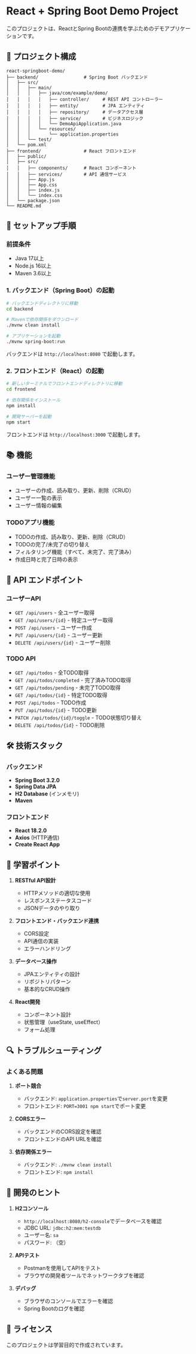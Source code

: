 # React + Spring Boot Demo Project

このプロジェクトは、ReactとSpring Bootの連携を学ぶためのデモアプリケーションです。

## 📁 プロジェクト構成

```
react-springboot-demo/
├── backend/                 # Spring Boot バックエンド
│   ├── src/
│   │   ├── main/
│   │   │   ├── java/com/example/demo/
│   │   │   │   ├── controller/     # REST API コントローラー
│   │   │   │   ├── entity/         # JPA エンティティ
│   │   │   │   ├── repository/     # データアクセス層
│   │   │   │   ├── service/        # ビジネスロジック
│   │   │   │   └── DemoApiApplication.java
│   │   │   └── resources/
│   │   │       └── application.properties
│   │   └── test/
│   └── pom.xml
├── frontend/                # React フロントエンド
│   ├── public/
│   ├── src/
│   │   ├── components/      # React コンポーネント
│   │   ├── services/        # API 通信サービス
│   │   ├── App.js
│   │   ├── App.css
│   │   ├── index.js
│   │   └── index.css
│   └── package.json
└── README.md
```

## 🚀 セットアップ手順

### 前提条件
- Java 17以上
- Node.js 16以上
- Maven 3.6以上

### 1. バックエンド（Spring Boot）の起動

```bash
# バックエンドディレクトリに移動
cd backend

# Mavenで依存関係をダウンロード
./mvnw clean install

# アプリケーションを起動
./mvnw spring-boot:run
```

バックエンドは `http://localhost:8080` で起動します。

### 2. フロントエンド（React）の起動

```bash
# 新しいターミナルでフロントエンドディレクトリに移動
cd frontend

# 依存関係をインストール
npm install

# 開発サーバーを起動
npm start
```

フロントエンドは `http://localhost:3000` で起動します。

## 📚 機能

### ユーザー管理機能
- ユーザーの作成、読み取り、更新、削除（CRUD）
- ユーザー一覧の表示
- ユーザー情報の編集

### TODOアプリ機能
- TODOの作成、読み取り、更新、削除（CRUD）
- TODOの完了/未完了の切り替え
- フィルタリング機能（すべて、未完了、完了済み）
- 作成日時と完了日時の表示

## 🔧 API エンドポイント

### ユーザーAPI
- `GET /api/users` - 全ユーザー取得
- `GET /api/users/{id}` - 特定ユーザー取得
- `POST /api/users` - ユーザー作成
- `PUT /api/users/{id}` - ユーザー更新
- `DELETE /api/users/{id}` - ユーザー削除

### TODO API
- `GET /api/todos` - 全TODO取得
- `GET /api/todos/completed` - 完了済みTODO取得
- `GET /api/todos/pending` - 未完了TODO取得
- `GET /api/todos/{id}` - 特定TODO取得
- `POST /api/todos` - TODO作成
- `PUT /api/todos/{id}` - TODO更新
- `PATCH /api/todos/{id}/toggle` - TODO状態切り替え
- `DELETE /api/todos/{id}` - TODO削除

## 🛠️ 技術スタック

### バックエンド
- **Spring Boot 3.2.0**
- **Spring Data JPA**
- **H2 Database** (インメモリ)
- **Maven**

### フロントエンド
- **React 18.2.0**
- **Axios** (HTTP通信)
- **Create React App**

## 📖 学習ポイント

1. **RESTful API設計**
   - HTTPメソッドの適切な使用
   - レスポンスステータスコード
   - JSONデータのやり取り

2. **フロントエンド・バックエンド連携**
   - CORS設定
   - API通信の実装
   - エラーハンドリング

3. **データベース操作**
   - JPAエンティティの設計
   - リポジトリパターン
   - 基本的なCRUD操作

4. **React開発**
   - コンポーネント設計
   - 状態管理（useState, useEffect）
   - フォーム処理

## 🔍 トラブルシューティング

### よくある問題

1. **ポート競合**
   - バックエンド: `application.properties`で`server.port`を変更
   - フロントエンド: `PORT=3001 npm start`でポート変更

2. **CORSエラー**
   - バックエンドのCORS設定を確認
   - フロントエンドのAPI URLを確認

3. **依存関係エラー**
   - バックエンド: `./mvnw clean install`
   - フロントエンド: `npm install`

## 📝 開発のヒント

1. **H2コンソール**
   - `http://localhost:8080/h2-console`でデータベースを確認
   - JDBC URL: `jdbc:h2:mem:testdb`
   - ユーザー名: `sa`
   - パスワード: （空）

2. **APIテスト**
   - Postmanを使用してAPIをテスト
   - ブラウザの開発者ツールでネットワークタブを確認

3. **デバッグ**
   - ブラウザのコンソールでエラーを確認
   - Spring Bootのログを確認


## 📄 ライセンス

このプロジェクトは学習目的で作成されています。 